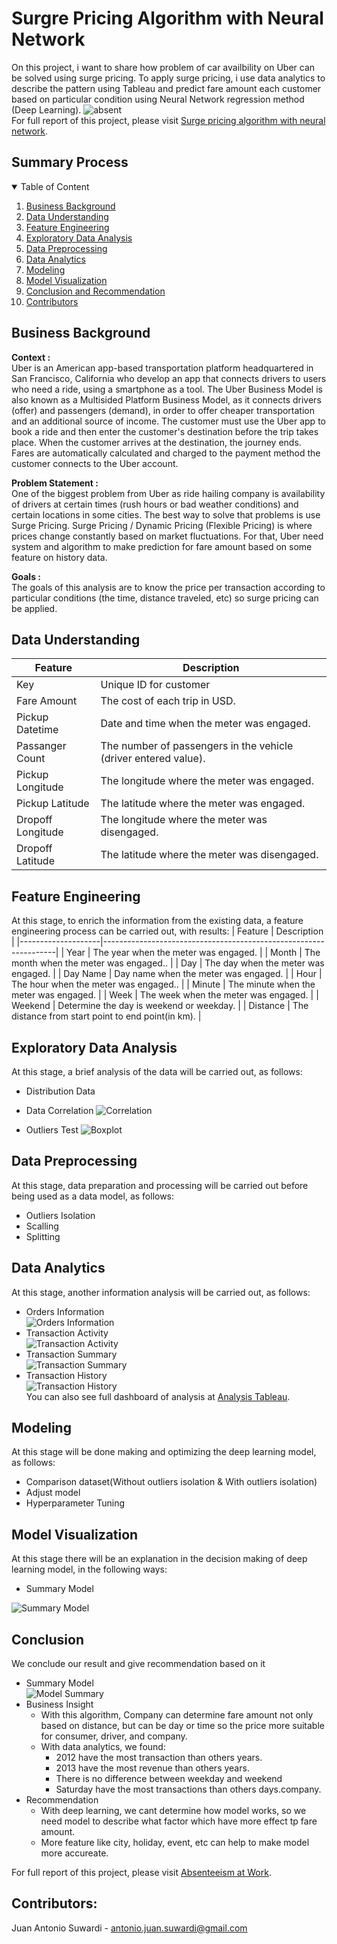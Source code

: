 # Surgre Pricing Algorithm with Neural Network

On this project, i want to share how problem of car availbility on Uber can be solved using surge pricing. To apply surge pricing, i use data analytics to describe the pattern using Tableau and predict fare amount each customer based on particular condition using Neural Network regression method (Deep Learning).
![absent](Img/uber.jpg)
<br>
For full report of this project, please visit <a href="https://github.com/Juantonios1/Surgre-Pricing-Algorithm-with-Neural-Network/blob/main/Uber%20Analysis%20Ipynb/Uber%20Fare%20Analysis%20Final.ipynb">Surge pricing algorithm with neural network</a>.

## Summary Process
<!-- TABLE OF CONTENTS -->
<details open="open">
  <summary>Table of Content</summary>
  <ol>
    <li><a href="#business-background">Business Background</a></li>
    <li><a href="#data-understanding">Data Understanding</a></li>
    <li><a href="#feature-engineering">Feature Engineering</a></li>
    <li><a href="#exploratory-data-analysis">Exploratory Data Analysis</a></li>
    <li><a href="#data-preprocessing">Data Preprocessing</a></li>
    <li><a href="#data-analytics">Data Analytics</a></li>
    <li><a href="#modeling">Modeling</a></li>
    <li><a href="#model-visualization">Model Visualization</a></li>
    <li><a href="#conclusion">Conclusion and Recommendation</a></li>
    <li><a href="#contributors">Contributors</a></li>
  </ol>
</details>

## Business Background
**Context :**  
Uber is an American app-based transportation platform headquartered in San Francisco, California who develop an app that connects drivers to users who need a ride, using a smartphone as a tool. The Uber Business Model is also known as a Multisided Platform Business Model, as it connects drivers (offer) and passengers (demand), in order to offer cheaper transportation and an additional source of income. The customer must use the Uber app to book a ride and then enter the customer's destination before the trip takes place. When the customer arrives at the destination, the journey ends. Fares are automatically calculated and charged to the payment method the customer connects to the Uber account.

**Problem Statement :**  
One of the biggest problem from Uber as ride hailing company is availability of drivers at certain times (rush hours or bad weather conditions) and certain locations in some cities. The best way to solve that problems is use Surge Pricing. Surge Pricing / Dynamic Pricing (Flexible Pricing) is where prices change constantly based on market fluctuations. For that, Uber need system and algorithm to make prediction for fare amount based on some feature on history data.

**Goals :**  
The goals of this analysis are to know the price per transaction according to particular conditions (the time, distance traveled, etc) so surge pricing can be applied.

## Data Understanding

| Feature      	     | Description                                                      |
|--------------------|------------------------------------------------------------------|
| Key        	       | Unique ID for customer                          	                |
| Fare Amount        | The cost of each trip in USD.                                  	|
| Pickup Datetime    | Date and time when the meter was engaged.                        |
| Passanger Count    | The number of passengers in the vehicle (driver entered value).  |
| Pickup Longitude   | The longitude where the meter was engaged.                    	  |
| Pickup Latitude    | The latitude where the meter was engaged.                        |
| Dropoff Longitude  | The longitude where the meter was disengaged.                    |
| Dropoff Latitude   | The latitude where the meter was disengaged.                     |
                                                                                                   
## Feature Engineering
At this stage, to enrich the information from the existing data, a feature engineering process can be carried out, with results:
| Feature      	     | Description                                                      |
|--------------------|------------------------------------------------------------------|
| Year        	     | The year when the meter was engaged.                          	  |
| Month              | The month when the meter was engaged..                           |
| Day                | The day when the meter was engaged.                              |
| Day Name           | Day name when the meter was engaged.                             |
| Hour               | The hour when the meter was engaged..                            |
| Minute             | The minute when the meter was engaged.                           |
| Week               | The week when the meter was engaged.                             |
| Weekend            | Determine the day is weekend or weekday.                         |
| Distance           | The distance from start point to end point(in km).               |

## Exploratory Data Analysis
At this stage, a brief analysis of the data will be carried out, as follows:
* Distribution Data
* Data Correlation
![Correlation](Img/corr.png)

* Outliers Test
![Boxplot](Img/boxplot.png)

## Data Preprocessing
At this stage, data preparation and processing will be carried out before being used as a data model, as follows:
* Outliers Isolation
* Scalling
* Splitting

## Data Analytics
At this stage, another information analysis will be carried out, as follows:
* Orders Information <br>
![Orders Information](Img/db1.png) <br>
* Transaction Activity <br>
![Transaction Activity](Img/db22.png) <br>
* Transaction Summary <br>
![Transaction Summary](Img/db3.png) <br>
* Transaction History <br>
![Transaction History](Img/db4.png) <br>
You can also see full dashboard of analysis at <a href="https://public.tableau.com/app/profile/juan1691/viz/UberTransactionAnalysis/UberTransactionsAnalysis?publish=yes">Analysis Tableau</a>.  

## Modeling
At this stage will be done making and optimizing the deep learning model, as follows:
* Comparison dataset(Without outliers isolation & With outliers isolation)
* Adjust model
* Hyperparameter Tuning

## Model Visualization
At this stage there will be an explanation in the decision making of deep learning model, in the following ways:
* Summary Model

![Summary Model](Img/model_summary.png)

## Conclusion 
We conclude our result and give recommendation based on it
* Summary Model <br>
![Model Summary](Img/summary.png)  <br>
* Business Insight
  * With this algorithm, Company can determine fare amount not only based on distance, but can be day or time so the price more suitable for consumer, driver, and company.
  * With data analytics, we found:
    * 2012 have the most transaction than others years.
    * 2013 have the most revenue than others years.
    * There is no difference between weekday and weekend
    * Saturday have the most transactions than others days.company.
* Recommendation
  * With deep learning, we cant determine how model works, so we need model to describe what factor which have more effect tp fare amount.
  * More feature like city, holiday, event, etc can help to make model more accureate.
 
For full report of this project, please visit <a href="https://github.com/Juantonios1/Surgre-Pricing-Algorithm-with-Neural-Network/blob/main/Uber%20Analysis%20Ipynb/Uber%20Fare%20Analysis%20Final.ipynb">Absenteeism at Work</a>.

## Contributors:
Juan Antonio Suwardi - antonio.juan.suwardi@gmail.com  
